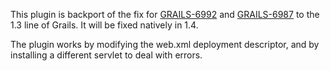 This plugin is backport of the fix for [GRAILS-6992](http://jira.codehaus.org/browse/GRAILS-6992 "[#GRAILS-6992] All request parameters are cleared between rendering the view and layout decoration in error handlers - jira.codehaus.org") and [GRAILS-6987](http://jira.codehaus.org/browse/GRAILS-6987 "[#GRAILS-6987] Exceptions thrown during exception handlers cause exception to be logged in GrailsDispatcherServlet about no thread bound request - jira.codehaus.org") to the 1.3 line of Grails. It will be fixed natively in 1.4.

The plugin works by modifying the web.xml deployment descriptor, and by installing a different servlet to deal with errors.